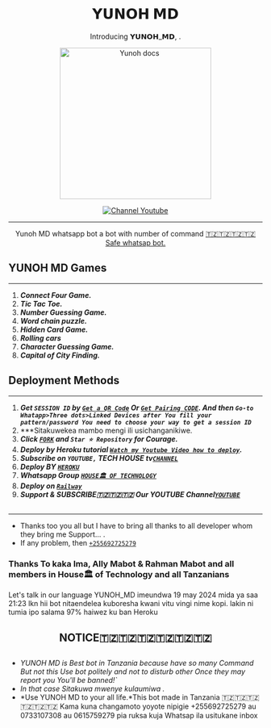  <h1 align="center"> 𝗬𝗨𝗡𝗢𝗛 𝗠𝗗 </h1> 
<p align="center"> Introducing 𝗬𝗨𝗡𝗢𝗛_𝗠𝗗, . </p>

<p align="center">
  <a href="https://youtube.com/@yunoh_of_tech-housetv?si=mhgr-wvsV-3CuahM">
    <img alt="Yunoh docs" height="300" src="https://telegra.ph/file/b92d5cb8807bde115259e.jpg">
  </a>
</p>
    
   
   
<p align="center">
  <a href="https://wa.me/+255692725279?text=Hi+Bro--+I+Need+Help.+I+messaged+you+from+Yunoh-Md+Repo" target="_blank">
  </a>
  </a>
  <a aria-label="Yunoh_Md is free to use" href="https://youtube.com/@yunoh_of_tech-housetv?si=mhgr-wvsV-3CuahM" target="_blank">
    <img alt="Channel Youtube" src="https://youtube.com/@yunoh_of_tech-housetv?si=mhgr-wvsV-3CuahM" target="_blank" />
  </a>

---




<p align="center"> Yunoh MD whatsapp bot a bot with number of command
  <a href="https://youtu.be/Yl0tgAy7pH8?si=c48USi9Rab3RFKLg">🇹🇿🇹🇿🇹🇿🇹🇿 Safe whatsap bot.</a>
</p>

## YUNOH MD Games
---
1. ***Connect Four Game.***
2.  ***Tic Tac Toe.***
3.  ***Number Guessing Game.***
4.  ***Word chain puzzle.***
5.  ***Hidden Card Game.***
6.  ***Rolling cars***
7.  ***Character Guessing Game.***
8.  ***Capital of City Finding.***
##




  
## Deployment Methods
---
1.  ***Get `SESSION ID` by [`Get a QR Code`](https://suhail-md-vtsf.onrender.com/) Or [`Get Pairing CODE`](https://replit.com/@SuhailTechInfo/SuhailMdPairingCode). And then `Go-to Whatapp>Three dots>Linked Devices after You fill your pattern/password You need to choose your way to get a session ID`***
2.  ***Sitakuwekea mambo mengi ili usichanganikiwe. 
3.  ***Click [`FORK`](https://github.com/SuhailTechInfo/Suhail-Md/fork) and `Star ⭐ Repository` for Courage.***
4.  ***Deploy by Heroku tutorial [`Watch my Youtube Video how to deploy`](https://youtu.be/Yl0tgAy7pH8?si=c48USi9Rab3RFKLg).***
5.  ***Subscribe on `YOUTUBE,` TECH HOUSE tv[`CHANNEL`](https://youtube.com/@yunoh_of_tech-housetv?si=mhgr-wvsV-3CuahM)***
6.  ***Deploy BY [`HEROKU`](https://suhail-web01.vercel.app/deploy.html)***
7.  ***Whatsapp  Group [`HOUSE🏛 OF TECHNOLOGY`](https://suhail-web01.vercel.app/replit.html)***
8.  ***Deploy on [`Railway`](https://railway.app/template/GZOvIe?referralCode=wVDLrh)***
9.  ***Support & SUBSCRIBE🇹🇿🇹🇿🇹🇿 Our YOUTUBE Channel[`YOUTUBE`](https://youtu.be/Yl0tgAy7pH8?si=c48USi9Rab3RFKLg)***
##
---


- Thanks too you all but I have to bring all thanks to all developer whom they bring me Support... .
- If any problem, then [`+255692725279`](https://wa.me/255692725279)


### Thanks To kaka Ima, Ally Mabot & Rahman Mabot and all members in House🏛 of Technology and all Tanzanians


Let's talk in our language YUNOH_MD imeundwa 19 may 2024 mida ya saa 21:23 lkn hii bot nitaendelea kuboresha kwani vitu vingi nime kopi. lakin ni tumia ipo salama 97% haiwez ku ban Heroku  


<h2 align="center">  NOTICE🇹🇿🇹🇿🇹🇿🇹🇿🇹🇿🇹🇿
</h2>
   
## 
- *YUNOH MD is Best bot in Tanzania because have so many Command But not this Use bot politely and not to disturb other Once they may report you You'll be banned!`*
- *In that case Sitakuwa mwenye kulaumiwa .*
- *Use YUNOH MD to your all life.*This bot made in Tanzania 🇹🇿🇹🇿🇹🇿🇹🇿🇹🇿🇹🇿
  Kama kuna changamoto yoyote nipigie +255692725279 au 0733107308 au 0615759279  pia ruksa kuja Whatsap ila usitukane inbox 
